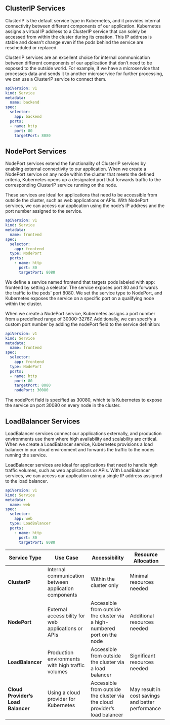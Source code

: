 ## ClusterIP Services

ClusterIP is the default service type in Kubernetes, and it provides internal connectivity between different components of our application. Kubernetes assigns a virtual IP address to a ClusterIP service that can solely be accessed from within the cluster during its creation. This IP address is stable and doesn’t change even if the pods behind the service are rescheduled or replaced.

ClusterIP services are an excellent choice for internal communication between different components of our application that don’t need to be exposed to the outside world. For example, if we have a microservice that processes data and sends it to another microservice for further processing, we can use a ClusterIP service to connect them.
```yaml
apiVersion: v1
kind: Service
metadata:
  name: backend
spec:
  selector:
    app: backend
  ports:
  - name: http
    port: 80
    targetPort: 8080
```
## NodePort Services

NodePort services extend the functionality of ClusterIP services by enabling external connectivity to our application. When we create a NodePort service on any node within the cluster that meets the defined criteria, Kubernetes opens up a designated port that forwards traffic to the corresponding ClusterIP service running on the node.

These services are ideal for applications that need to be accessible from outside the cluster, such as web applications or APIs. With NodePort services, we can access our application using the node’s IP address and the port number assigned to the service.
```yaml
apiVersion: v1 
kind: Service 
metadata: 
  name: frontend 
spec: 
  selector: 
    app: frontend 
  type: NodePort 
  ports: 
    - name: http 
      port: 80 
      targetPort: 8080
```
We define a service named frontend that targets pods labeled with app: frontend by setting a selector. The service exposes port 80 and forwards the traffic to the pods’ port 8080. We set the service type to NodePort, and Kubernetes exposes the service on a specific port on a qualifying node within the cluster.

When we create a NodePort service, Kubernetes assigns a port number from a predefined range of 30000-32767. Additionally, we can specify a custom port number by adding the nodePort field to the service definition:
```yaml
apiVersion: v1
kind: Service
metadata:
  name: frontend
spec:
  selector:
    app: frontend
  type: NodePort
  ports:
  - name: http
    port: 80
    targetPort: 8080
    nodePort: 30080
```
The nodePort field is specified as 30080, which tells Kubernetes to expose the service on port 30080 on every node in the cluster.

## LoadBalancer Services
LoadBalancer services connect our applications externally, and production environments use them where high availability and scalability are critical. When we create a LoadBalancer service, Kubernetes provisions a load balancer in our cloud environment and forwards the traffic to the nodes running the service.

LoadBalancer services are ideal for applications that need to handle high traffic volumes, such as web applications or APIs. With LoadBalancer services, we can access our application using a single IP address assigned to the load balancer.
```yaml
apiVersion: v1
kind: Service
metadata:
  name: web
spec:
  selector:
    app: web
  type: LoadBalancer
  ports:
    - name: http
      port: 80
      targetPort: 8080
```


| Service Type                          | Use Case                                      | Accessibility                                        | Resource Allocation                       |
|---------------------------------------|-----------------------------------------------|-----------------------------------------------------|------------------------------------------|
| **ClusterIP**                         | Internal communication between application components | Within the cluster only                             | Minimal resources needed                 |
| **NodePort**                          | External accessibility for web applications or APIs | Accessible from outside the cluster via a high-numbered port on the node | Additional resources needed              |
| **LoadBalancer**                      | Production environments with high traffic volumes | Accessible from outside the cluster via a load balancer | Significant resources needed             |
| **Cloud Provider’s Load Balancer**   | Using a cloud provider for Kubernetes         | Accessible from outside the cluster via the cloud provider’s load balancer | May result in cost savings and better performance |
